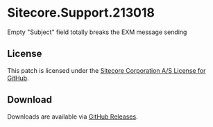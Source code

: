 # Sitecore.Support.213018
Empty &quot;Subject&quot; field totally breaks the EXM message sending

## License  
This patch is licensed under the [Sitecore Corporation A/S License for GitHub](https://github.com/sitecoresupport/Sitecore.Support.213018/blob/master/LICENSE).  

## Download  
Downloads are available via [GitHub Releases](https://github.com/sitecoresupport/Sitecore.Support.213018/releases).  
